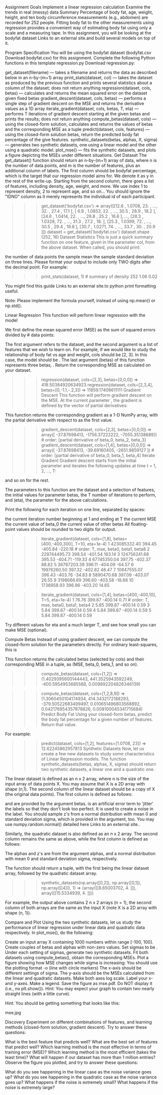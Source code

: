 Assignment Goals
Implement a linear regression calculation
Examine the trends in real (messy) data
Summary
Percentage of body fat, age, weight, height, and ten body circumference measurements (e.g., abdomen) are recorded for 252 people. Fitting body fat to the other measurements using regression provides a convenient way of estimating body fat using only a scale and a measuring tape. In this assignment, you will be looking at the bodyfat dataset Links to an external site.and build several models on top of it.

Program Specification
You will be using the bodyfat dataset (bodyfat.csv Download bodyfat.csv) for this assignment. Complete the following Python functions in this template regression.py Download regression.py:

get_dataset(filename) — takes a filename and returns the data as described below in an n-by-(m+1) array
print_stats(dataset, col) — takes the dataset as produced by the previous function and prints several statistics about a column of the dataset; does not return anything
regression(dataset, cols, betas) — calculates and returns the mean squared error on the dataset given fixed betas
gradient_descent(dataset, cols, betas) — performs a single step of gradient descent on the MSE and returns the derivative values as a 1D array
iterate_gradient(dataset, cols, betas, T, eta) — performs T iterations of gradient descent starting at the given betas and prints the results; does not return anything
compute_betas(dataset, cols) — using the closed-form solution, calculates and returns the values of betas and the corresponding MSE as a tuple
predict(dataset, cols, features) — using the closed-form solution betas, return the predicted body fat percentage of the give features.
synthetic_datasets(betas, alphas, X, sigma) — generates two synthetic datasets, one using a linear model and the other using a quadratic model.
plot_mse() — fits the synthetic datasets, and plots a figure depicting the MSEs under different situations.
Get Dataset
The get_dataset() function should return an n-by-(m+1) array of data, where n is the number of data points, and m is the number of features, plus an additional column of labels. The first column should be bodyfat percentage, which is the target that our regression model aims for. We denote it as y in the rest of the write-up. Starting from the second column, there goes a list of features, including density, age, weight, and more. We use index 1 to represent density, 2 to represent age, and so on... You should ignore the "IDNO" column as it merely represents the individual id of each participant.

>>> get_dataset('bodyfat.csv')
=> array([[12.6 , 1.0708, 23. , ..., 32. , 27.4 , 17.1 ],
          [ 6.9 , 1.0853, 22. , ..., 30.5 , 28.9 , 18.2 ],
          [24.6 , 1.0414, 22. , ..., 28.8 , 25.2 , 16.6 ],
          ...,
          [28.3 , 1.0328, 72. , ..., 31.3 , 27.2 , 18. ],
          [25.3 , 1.0399, 72. , ..., 30.5 , 29.4 , 19.8 ],
          [30.7 , 1.0271, 74. , ..., 33.7 , 30. , 20.9 ]])
>>> dataset = get_dataset('bodyfat.csv')
>>> dataset.shape
(252, 16)
Dataset Statistics
This is just a quick summary function on one feature, given in the parameter col, from the above dataset. When called, you should print:

the number of data points
the sample mean 
the sample standard deviation 
on three lines. Please format your output to include only TWO digits after the decimal point. For example:

>>> print_stats(dataset, 1) # summary of density
252
1.06
0.02

You might find this guide Links to an external site.to python print formatting useful.

Note: Please implement the formula yourself, instead of using np.mean() or np.std().

Linear Regression
This function will perform linear regression with the model


We first define the mean squared error (MSE) as the sum of squared errors divided by # data points:


The first argument refers to the dataset, and the second argument is a list of features that we wish to learn on. For example, if we would like to study the relationship of body fat vs age and weight, cols should be [2, 3]. In this case, the model should be . The last argument (betas) of this function represents three betas, . Return the corresponding MSE as calculated on your dataset.

>>> regression(dataset, cols=[2,3], betas=[0,0,0])
=> 418.50384920634923
>>> regression(dataset, cols=[2,3,4], betas=[0,-1.1,-.2,3])
=> 11859.17408611111
Gradient Descent
This function will perform gradient descent on the MSE. At the current parameter , the gradient is defined by the vector of partial derivatives:


This function returns the corresponding gradient as a 1-D NumPy array, with the partial derivative with respect to  as the first value.

>>> gradient_descent(dataset, cols=[2,3], betas=[0,0,0])
=> array([ -37.87698413, -1756.37222222, -7055.35138889])  # order: [partial derivative of beta_0, beta_2, beta_3]
>>> gradient_descent(dataset, cols=[1,4], betas=[0,0,0])
=> array([ -37.87698413,   -39.69160405, -2651.9859127 ]) # order: [partial derivative of beta_0, beta_1, beta_4]
Iterate Gradient
Gradient descent starts from the initial parameter  and iterates the following updates at time t = 1, 2, ..., T:



and so on for the rest.

The parameters to this function are the dataset and a selection of features, the initial values for parameter betas, the T number of iterations to perform, and  (eta), the parameter for the above calculations. 

Print the following for each iteration on one line, separated by spaces:

the current iteration number beginning at 1 and ending at T
the current MSE
the current value of beta_0
the current value of other betas
All floating-point values should be rounded to two digits for output.

>>> iterate_gradient(dataset, cols=[1,8], betas=[400,-400,300], T=10, eta=1e-4)
1 423085332.40 394.45 -405.84 -220.18  # order: T, mse, beta0, beta1, beta8
2 229744495.73 398.54 -401.54 163.14
3 124756241.68 395.53 -404.71 -119.33
4 67745350.04 397.75 -402.37 88.82
5 36787203.39 396.11 -404.09 -64.57
6 19976260.50 397.32 -402.82 48.47
7 10847555.07 396.43 -403.76 -34.83
8 5890470.68 397.09 -403.07 26.55
9 3198666.69 396.60 -403.58 -18.68
10 1736958.93 396.96 -403.20 14.65

>>> iterate_gradient(dataset, cols=[1,4], betas=[400,-400,10], T=5, eta=1e-4)
1 76.76 399.87 -400.14 0.71 # order: T, mse, beta0, beta1, beta4
2 5.85 399.87 -400.14 0.59
3 5.84 399.87 -400.14 0.59
4 5.84 399.87 -400.14 0.59
5 5.84 399.87 -400.14 0.59 

Try different values for eta and a much larger T, and see how small you can make MSE (optional).

Compute Betas
Instead of using gradient descent, we can compute the closed-form solution for the parameters directly. For ordinary least-squares, this is


This function returns the calculated betas (selected by cols) and their corresponding MSE in a tuple, as (MSE, beta_0, beta_1, and so on).

>>> compute_betas(dataset, cols=[1,2])
=> (1.4029395600144443, 441.3525943592249, -400.5954953685588, 0.009892204826346139)

>>> compute_betas(dataset, cols=[1,2,8,9])
=> (1.3060450104174934, 414.3432172188293, -379.50522683499497, 0.010651496803568892, 0.042176954357878826, 0.008100045341715684)
Predict Body Fat
Using your closed-form betas, predict the body fat percentage for a given number of features. Return that value.

For example:

>>> predict(dataset, cols=[1,2], features=[1.0708, 23])
=> 12.62245862957813
Synthetic Datasets
Now, let us create a few new datasets to study some characteristics of Linear Regression models. The function synthetic_datasets(betas, alphas, X, sigma) should return two synthetic datasets, a linear one and a quadratic one.

The linear dataset is defined as an n x 2 array, where n is the size of the input array of data points X. You may assume that X is a 2D array with shape (n,1). The second column of the linear dataset should be a copy of X (the original data points). The first column is defined as follows:

 

  and  are provided by the argument betas.  is an artificial error term to 'jitter' the labels so that they don't look too perfect. It is used to create a noise in the label. You should sample z's from a normal distribution with mean 0 and standard deviation sigma, which is provided in the argument, too. You may use numpy.random.normal() detailed here Links to an external site..

Similarly, the quadratic dataset is also defined as an n x 2 array. The second column remains the same as above, while the first column is defined as follows:

 

The alphas and z's are from the argument alphas, and a normal distribution with mean 0 and standard deviation sigma, respectively.

The function should return a tuple, with the first being the linear dataset array, followed by the quadratic dataset array.

>>> synthetic_datasets(np.array([0,2]), np.array([0,1]), np.array([[4]]), 1)
=> (array([[8.65003702, 4.        ]]), array([[15.5334939,  4.       ]]))

For example, the output above contains 2 n x 2 arrays (n = 1), the second column of both arrays are the same as the input X (note X is a 2D array with shape (n, 1)). 

Compare and Plot
Using the two synthetic datasets, let us study the performance of linear regression under linear data and quadratic data respectively. In plot_mse(), do the following:

Create an input array X containing 1000 numbers within range [-100, 100].
Create couples of betas and alphas with non-zero values.
Set sigmas to be .
Under each setting of sigmas, generate two synthetic datasets.
Fit both datasets using compute_betas(), obtain the corresponding MSEs.
Plot a figure showing how MSE changes while sigma is increasing:
You should use the plotting format -o (line with circle markers)
The x-axis should be different settings of sigma.
The y-axis should be the MSEs calculated from the linear and quadratic datasets.
Make both axes log scale.
Label your x- and y-axes.
Make a legend.
Save the figure as mse.pdf. Do NOT display it (i.e., no plt.show()).
Hint: You may expect your graph to contain two nearly straight lines (with a little curve).

Hint: You should be getting something that looks like this:

mse.jpg

Discovery
Experiment on different combinations of features, and learning methods (closed-form solution, gradient descent). Try to answer these questions:

What is the best feature that predicts well?
What are the best set of features that predict well?
Which learning method is the most effective in terms of training error (MSE)?
Which learning method is the most efficient (takes the least time)?
What will happen if our dataset has more than 1 million entries?
Observe the figure you plotted, and try to answer these questions:

What do you see happening in the linear case as the noise variance goes up?
What do you see happening in the quadratic case as the noise variance goes up?
What happens if the noise is extremely small?
What happens if the noise is extremely large?
